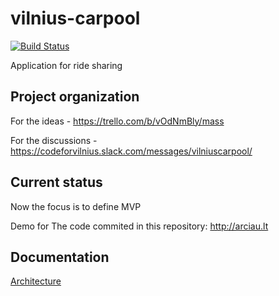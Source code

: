 # vilnius-carpool

[![Build Status](https://travis-ci.org/vilnius/vilnius-carpool.svg?branch=master)](https://travis-ci.org/vilnius/vilnius-carpool)


Application for ride sharing

## Project organization
For the ideas - https://trello.com/b/vOdNmBly/mass

For the discussions - https://codeforvilnius.slack.com/messages/vilniuscarpool/

## Current status
Now the focus is to define MVP

Demo for The code commited in this repository: http://arciau.lt

## Documentation

[Architecture](https://github.com/vilnius/vilnius-carpool/wiki)
